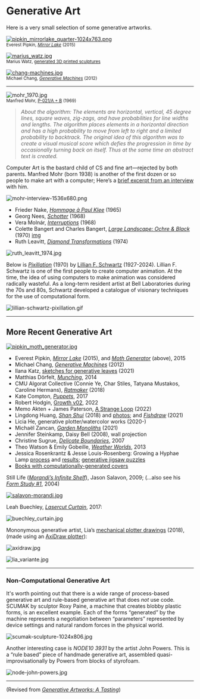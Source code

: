 # Generative Art

Here is a very small selection of some generative artworks. 

[![pipkin_mirrorlake_quarter-1024x763.png](img/pipkin_mirrorlake_quarter-1024x763.png)](https://everest-pipkin.com/#games/mirrorlake.html)<br /><small>Everest Pipkin, [*Mirror Lake*](https://everest-pipkin.com/#games/mirrorlake.html) (2015)</small>

[![marius_watz.jpg](img/marius_watz.jpg)](https://www.flickr.com/photos/watz/albums/72157688146756901)<br /><small>Marius Watz, [generated 3D printed sculptures](https://www.flickr.com/photos/watz/albums/72157688146756901)</small>

[![chang-machines.jpg](img/chang-machines.jpg)](https://web.archive.org/web/20180214093650/https://machines.chromeexperiments.com/) <br /><small>Michael Chang, [*Generative Machines*](https://web.archive.org/web/20180214093650/https://machines.chromeexperiments.com/) (2012)</small>

---

![mohr_1970.jpg](img/mohr_1970.jpg)<br /><small>Manfred Mohr, [P-021/A + B](http://www.emohr.com/mohr_algo_021b.html) (1969)</small>

> *About the algorithm: The elements are horizontal, vertical, 45 degree lines, square waves, zig-zags, and have probabilities for line widths and lengths. The algorithm places elements in a horizontal direction and has a high probability to move from left to right and a limited probability to backtrack. The original idea of this algorithm was to create a visual musical score which defies the progression in time by occasionally turning back on itself. Thus at the same time an abstract text is created.*

Computer Art is the bastard child of CS and fine art—rejected by both parents. Manfred Mohr (born 1938) is another of the first dozen or so people to make art with a computer; Here’s a [brief excerpt from an interview](https://www.thewhitereview.org/feature/interview-with-manfred-mohr/) with him. 

![mohr-interview-1536x680.png](img/mohr-interview-1536x680.png)


* Frieder Nake, [*Hommage à Paul Klee*](https://collections.vam.ac.uk/item/O211685/hommage-a-paul-klee-13965-print-nake-frieder/hommage-%C3%A0-paul-klee-13965-print-nake-frieder/) (1965)
* Georg Nees, [*Schotter*](https://collections.vam.ac.uk/item/O221321/schotter-print-nees-georg/#:~:text=Summary,in%20Stuttgart%20in%20February%201965.) (1968)
* Vera Molnár, [*Interruptions*](https://dam.org/museum/artists_ui/artists/molnar-vera/interruptions/#:~:text=Interruptions%20(1968%2D1969),chaos%20on%20a%20regular%20structure.) (1968)
* Colette Bangert and Charles Bangert, [*Large Landscape: Ochre & Black*](https://www.atariarchives.org/artist/sec5.php) (1970) [img](img/bangert.jpg)
* Ruth Leavitt, [*Diamond Transformations*](https://www.atariarchives.org/artist/sec28.php) (1974)

![ruth_leavitt_1974.jpg](img/ruth_leavitt_1974.jpg)

Below is [*Pixillation*](http://lillian.com/films/) (1970) by [Lillian F. Schwartz](https://en.wikipedia.org/wiki/Lillian_Schwartz) (1927-2024). Lillian F. Schwartz is one of the first people to create computer animation. At the time, the idea of using computers to make animation was considered radically wasteful. As a long-term resident artist at Bell Laboratories during the 70s and 80s, Schwartz developed a catalogue of visionary techniques for the use of computational form.

![lillian-schwartz-pixillation.gif](img/lillian-schwartz-pixillation.gif)

---

## More Recent Generative Art

[![pipkin_moth_generator.jpg](img/pipkin_moth_generator.jpg)](https://twitter.com/mothgenerator)

* Everest Pipkin, [*Mirror Lake*](https://everest-pipkin.com/#games/mirrorlake.html) (2015), and [*Moth Generator*](https://twitter.com/mothgenerator) (above), 2015
* Michael Chang, [*Generative Machines*](https://web.archive.org/web/20180214093650/https://machines.chromeexperiments.com/) (2012)
* Ilana Katz, [sketches for generative leaves](https://x.com/Lanzerel/status/1356357430351826949) (2021)
* Matthias Dörfelt, [*Munching*](https://www.mokafolio.de/works/Munching), 2014
* CMU Algorat Collective (Connie Ye, Char Stiles, Tatyana Mustakos, Caroline Hermans), [*Ratmaker*](https://algorat.club/ratmaker/index.html) (2018)
* Kate Compton, [*Puppets*](http://www.galaxykate.com/apps/unpublic/puppet/index.html), 2017
* Robert Hodgin, [Growth v02](https://www.fxhash.xyz/generative/slug/growth-v02), 2022
* Memo Akten + James Paterson, [A Strange Loop](https://www.fxhash.xyz/generative/slug/a-strange-loop) (2022)
* Lingdong Huang, [*Shan Shui*](http://shan-shui-inf.lingdong.works/) (2018) and [photos](https://www.flickr.com/photos/creativeinquiry/albums/72157673905317117); and [*Fishdraw*](https://fishdraw.glitch.me/) (2021)
* Licia He, generative plotter/watercolor works (2020-)
* Michaël Zancan, [*Garden Monoliths*](https://www.fxhash.xyz/generative/2969) (2021)
* Jennifer Steinkamp, Daisy Bell (2008), wall projection
* Christine Sugrue, [*Delicate Boundaries*](http://csugrue.com/delicateboundaries/), 2007
* Theo Watson & Emily Gobeille, [*Weather Worlds*](http://design-io.com/projects/WeatherWorlds/), 2013
* Jessica Rosenkrantz & Jesse Louis-Rosenberg: Growing a Hyphae Lamp [process](https://vimeo.com/25604611) and [results](https://vimeo.com/25325299); [generative jigsaw puzzles](https://n-e-r-v-o-u-s.com/projects/albums/generative-jigsaw-puzzles/)
* [Books with computationally-generated covers](https://github.com/golanlevin/generative_covers)

Still Life ([*Morandi’s Infinite Shelf*](https://vimeo.com/190109253)), Jason Salavon, 2009; (…also see his [*Form Study #1*](https://www.youtube.com/watch?v=81r3DcNpvbU), 2004)

[![salavon-morandi.jpg](img/salavon-morandi.jpg)](https://vimeo.com/190109253)

Leah Buechley, [*Lasercut Curtain*](https://x.com/leahbuechley/status/936669240605552640?lang=en), 2017:

![buechley_curtain.jpg](img/buechley_curtain.jpg)


Mononymous generative artist, Lia’s [mechanical plotter drawings](https://www.liaworks.com/theprojects/mechanical-plotter-drawings-waves/) (2018), (made using an [AxiDraw plotter](https://shop.evilmadscientist.com/productsmenu/846)):

![axidraw.jpg](img/axidraw.jpg)

![lia_variante.jpg](img/lia_variante.jpg)
---

### Non-Computational Generative Art

It's worth pointing out that there is a wide range of process-based generative art and rule-based generative art that does *not* use code. SCUMAK by sculptor Roxy Paine, a machine that creates blobby plastic forms, is an excellent example. Each of the forms “generated” by the machine represents a negotiation between “parameters” represented by device settings and natural random forces in the physical world.

![scumak-sculpture-1024x806.jpg](img/scumak-sculpture-1024x806.jpg)

Another interesting case is *NODE10 3931* by the artist John Powers. This is a “rule based” piece of handmade generative art, assembled quasi-improvisationally by Powers from blocks of styrofoam.

![node-john-powers.jpg](img/node-john-powers.jpg)

---

(Revised from [*Generative Artworks: A Tasting*](https://golancourses.net/60120/daily-notes/unit-2-creative-code/generative-artworks-tasting/))
